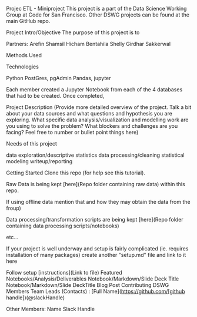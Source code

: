 Projec ETL - Miniproject 
This project is a part of the Data Science Working Group at Code for San Francisco. Other DSWG projects can be found at the main GitHub repo.


Project Intro/Objective
The purpose of this project is to 


Partners:
Arefin Shamsil
Hicham Bentahila
Shelly Girdhar Sakkerwal 




Methods Used


Technologies

Python
PostGres, pgAdmin 
Pandas, jupyter

Each member created a Jupyter Notebook from each of the 4 databases that had to be created. Once completed, 

Project Description
(Provide more detailed overview of the project. Talk a bit about your data sources and what questions and hypothesis you are exploring. What specific data analysis/visualization and modelling work are you using to solve the problem? What blockers and challenges are you facing? Feel free to number or bullet point things here)

Needs of this project

data exploration/descriptive statistics
data processing/cleaning
statistical modeling
writeup/reporting


Getting Started
Clone this repo (for help see this tutorial).

Raw Data is being kept [here](Repo folder containing raw data) within this repo.

If using offline data mention that and how they may obtain the data from the froup)

Data processing/transformation scripts are being kept [here](Repo folder containing data processing scripts/notebooks)

etc...

If your project is well underway and setup is fairly complicated (ie. requires installation of many packages) create another "setup.md" file and link to it here

Follow setup [instructions](Link to file)
Featured Notebooks/Analysis/Deliverables
Notebook/Markdown/Slide Deck Title
Notebook/Markdown/Slide DeckTitle
Blog Post
Contributing DSWG Members
Team Leads (Contacts) : [Full Name](https://github.com/[github handle])(@slackHandle)

Other Members:
Name	Slack Handle

